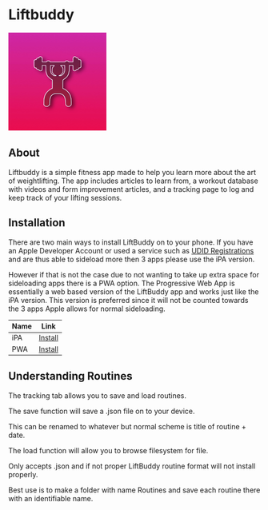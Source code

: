 # Liftbuddy
![icon](/resources/ios/icon/icon-98@2x.png)

## About
Liftbuddy is a simple fitness app made to help you learn more about the art of weightlifting.  The app includes articles to learn from, a workout database with videos and form improvement articles, and a tracking page to log and keep track of your lifting sessions.

## Installation
There are two main ways to install LiftBuddy on to your phone. If you have an Apple Developer Account or used a service such as [UDID Registrations](https://www.udidregistrations.com) and are thus able to sideload more then 3 apps please use the iPA version.

However if that is not the case due to not wanting to take up extra space for sideloading apps there is a PWA option. The Progressive Web App is essentially a web based version of the LiftBuddy app and works just like the iPA version. This version is preferred since it will not be counted towards the 3 apps Apple allows for normal sideloading.

| Name          | Link          |
| ------------- | ------------- |
| iPA  | [Install](https://github.com/AwaadCc/liftbuddy) |
| PWA  | [Install](https://awaadcc.github.io/files/liftbuddy.mobileconfig)  |

## Understanding Routines
The tracking tab allows you to save and load routines.

The save function will save a .json file on to your device.

This can be renamed to whatever but normal scheme is title of routine + date.

The load function will allow you to browse filesystem for file.

Only accepts .json and if not proper LiftBuddy routine format will not install properly.

Best use is to make a folder with name Routines and save each routine there with an identifiable name.
